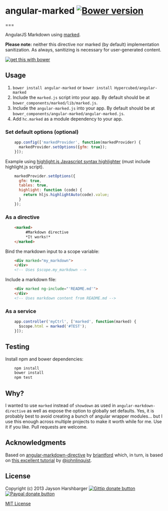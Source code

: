 # angular-marked [![Bower version](https://badge.fury.io/bo/angular-marked.svg)](http://badge.fury.io/bo/angular-marked)
===

AngularJS Markdown using [marked](https://github.com/chjj/marked).

**Please note:** neither this directive nor marked (by default) implementation sanitization. As always, sanitizing is necessary for user-generated content.

[![get this with bower](http://benschwarz.github.io/bower-badges/badge@2x.png)](http://bower.io/ "get this with bower")

## Usage
1. `bower install angular-marked` or `bower install Hypercubed/angular-marked`
2. Include the `marked.js` script into your app.  By default should be at `bower_components/marked/lib/marked.js`.
3. Include the `angular-marked.js` into your app.  By default should be at `bower_components/angular-marked/angular-marked.js`.
4. Add `hc.marked` as a module dependency to your app.

### Set default options (optional)

```js
	app.config(['markedProvider', function(markedProvider) {
	  markedProvider.setOptions({gfm: true});
	}]);
```

Example using [highlight.js Javascript syntax highlighter](http://highlightjs.org/) (must include highlight.js script).

```js
	markedProvider.setOptions({
      gfm: true,
      tables: true,
      highlight: function (code) {
        return hljs.highlightAuto(code).value;
      }
    });
```

### As a directive

```html
	<marked>
	     #Markdown directive
	     *It works!*  
	</marked>
```

Bind the markdown input to a scope variable:

```html
	<div marked="my_markdown">
	</div>
	<!-- Uses $scope.my_markdown -->
```

Include a markdown file:

```html
	<div marked ng-include="'README.md'">
	</div>
	<!-- Uses markdown content from README.md -->
```

### As a service

```js
	app.controller('myCtrl', ['marked', function(marked) {
	  $scope.html = marked('#TEST');
	}]);
```

## Testing

Install npm and bower dependencies:

```bash
	npm install
	bower install
	npm test
```

## Why?

I wanted to use `marked` instead of `showdown` as used in `angular-markdown-directive` as well as expose the option to globally set defaults.  Yes, it is probably best to avoid creating a bunch of angular wrapper modules... but I use this enough across multiple projects to make it worth while for me.  Use it if you like.  Pull requests are welcome.

## Acknowledgments
Based on [angular-markdown-directive](https://github.com/btford/angular-markdown-directive) by [briantford](http://briantford.com/) which, in turn, is based on [this excellent tutorial](http://blog.angularjs.org/2012/05/custom-components-part-1.html) by [@johnlinquist](https://twitter.com/johnlindquist).

## License
Copyright (c) 2013 Jayson Harshbarger [![Gittip donate button](http://img.shields.io/gratipay/Hypercubed.svg)](https://www.gittip.com/hypercubed/ "Donate weekly to this project using Gittip")
[![Paypal donate button](http://img.shields.io/badge/paypal-donate-brightgreen.svg)](https://www.paypal.com/cgi-bin/webscr?cmd=_s-xclick&hosted_button_id=X7KYR6T9U2NHC "One time donation to this project using Paypal")

[MIT License](http://en.wikipedia.org/wiki/MIT_License)

